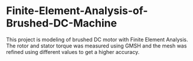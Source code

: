 # Finite-Element-Analysis-of-Brushed-DC-Machine
This project is modeling of brushed DC motor with Finite Element Analysis. The rotor and stator torque was measured using GMSH and the mesh was refined using different values to get a higher accuracy.
